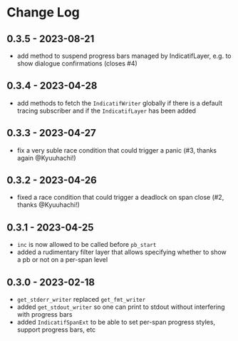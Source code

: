 # Change Log

## 0.3.5 - 2023-08-21
* add method to suspend progress bars managed by IndicatifLayer, e.g. to show dialogue confirmations (closes #4)

## 0.3.4 - 2023-04-28
* add methods to fetch the `IndicatifWriter` globally if there is a default tracing subscriber and if the `IndicatifLayer` has been added

## 0.3.3 - 2023-04-27
* fix a very suble race condition that could trigger a panic (#3, thanks again @Kyuuhachi!)

## 0.3.2 - 2023-04-26
* fixed a race condition that could trigger a deadlock on span close (#2, thanks @Kyuuhachi!)

## 0.3.1 - 2023-04-25
* `inc` is now allowed to be called before `pb_start`
* added a rudimentary filter layer that allows specifying whether to show a pb or not on a per-span level

## 0.3.0 - 2023-02-18
* `get_stderr_writer` replaced `get_fmt_writer`
* added `get_stdout_writer` so one can print to stdout without interfering with progress bars
* added `IndicatifSpanExt` to be able to set per-span progress styles, support progress bars, etc
